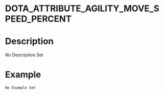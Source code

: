 # DOTA_ATTRIBUTE_AGILITY_MOVE_SPEED_PERCENT
# Description
No Description Set
# Example
```No Example Set```